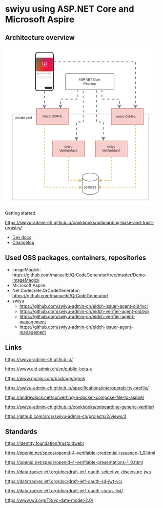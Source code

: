 # swiyu using ASP.NET Core and Microsoft Aspire

## Architecture overview

![Architecture](https://github.com/swiss-ssi-group/swiyu-aspire-aspnetcore/blob/main/images/overview.drawio.png)

Getting started:

https://swiyu-admin-ch.github.io/cookbooks/onboarding-base-and-trust-registry/

- [Dev docs](DEV.md)
- [Changelog](CHANGELOG.md)

## Used OSS packages, containers, repositories 

- ImageMagick: https://github.com/manuelbl/QrCodeGenerator/tree/master/Demo-ImageMagick
- Microsoft Aspire
- Net.Codecrete.QrCodeGenerator: https://github.com/manuelbl/QrCodeGenerator/
- swiyu
  - https://github.com/swiyu-admin-ch/eidch-issuer-agent-oid4vci
  - https://github.com/swiyu-admin-ch/eidch-verifier-agent-oid4vp
  - https://github.com/swiyu-admin-ch/eidch-verifier-agent-management
  - https://github.com/swiyu-admin-ch/eidch-issuer-agent-management

## Links

https://swiyu-admin-ch.github.io/

https://www.eid.admin.ch/en/public-beta-e

https://www.npmjs.com/package/ngrok

https://swiyu-admin-ch.github.io/specifications/interoperability-profile/

https://andrewlock.net/converting-a-docker-compose-file-to-aspire/

https://swiyu-admin-ch.github.io/cookbooks/onboarding-generic-verifier/

https://github.com/orgs/swiyu-admin-ch/projects/2/views/2

## Standards

https://identity.foundation/trustdidweb/

https://openid.net/specs/openid-4-verifiable-credential-issuance-1_0.html

https://openid.net/specs/openid-4-verifiable-presentations-1_0.html

https://datatracker.ietf.org/doc/draft-ietf-oauth-selective-disclosure-jwt/

https://datatracker.ietf.org/doc/draft-ietf-oauth-sd-jwt-vc/

https://datatracker.ietf.org/doc/draft-ietf-oauth-status-list/

https://www.w3.org/TR/vc-data-model-2.0/
